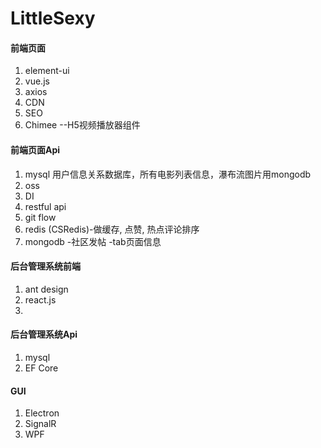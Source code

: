 # LittleSexy

#### 前端页面
1. element-ui
2. vue.js
3. axios
4. CDN
5. SEO
6. Chimee --H5视频播放器组件
#### 前端页面Api

1. mysql 用户信息关系数据库，所有电影列表信息，瀑布流图片用mongodb
2. oss
3. DI
4. restful api
5. git flow
6. redis (CSRedis)-做缓存, 点赞, 热点评论排序
7. mongodb -社区发帖 -tab页面信息

#### 后台管理系统前端
1. ant design
2. react.js
3. 

#### 后台管理系统Api
1. mysql
2. EF Core

#### GUI
1. Electron
2. SignalR
3. WPF